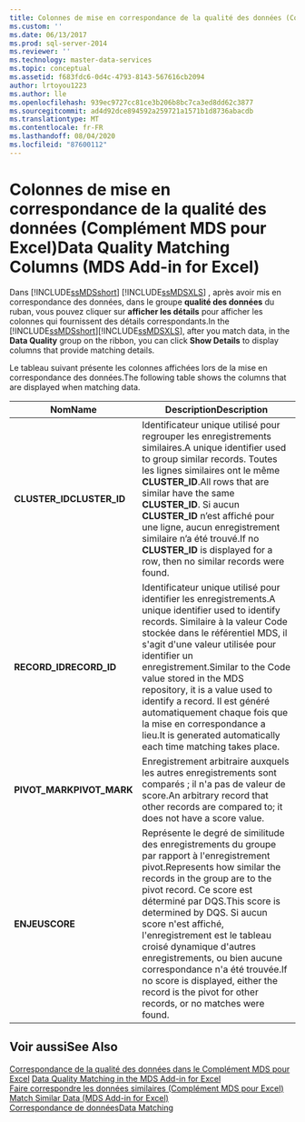 ```yaml
---
title: Colonnes de mise en correspondance de la qualité des données (Complément MDS pour Excel) | Microsoft Docs
ms.custom: ''
ms.date: 06/13/2017
ms.prod: sql-server-2014
ms.reviewer: ''
ms.technology: master-data-services
ms.topic: conceptual
ms.assetid: f683fdc6-0d4c-4793-8143-567616cb2094
author: lrtoyou1223
ms.author: lle
ms.openlocfilehash: 939ec9727cc81ce3b206b8bc7ca3ed8dd62c3877
ms.sourcegitcommit: ad4d92dce894592a259721a1571b1d8736abacdb
ms.translationtype: MT
ms.contentlocale: fr-FR
ms.lasthandoff: 08/04/2020
ms.locfileid: "87600112"
---
```

# <a name="data-quality-matching-columns-mds-add-in-for-excel"></a><span data-ttu-id="b8348-102">Colonnes de mise en correspondance de la qualité des données (Complément MDS pour Excel)</span><span class="sxs-lookup"><span data-stu-id="b8348-102">Data Quality Matching Columns (MDS Add-in for Excel)</span></span>
  <span data-ttu-id="b8348-103">Dans [!INCLUDE[ssMDSshort](../../includes/ssmdsshort-md.md)] [!INCLUDE[ssMDSXLS](../../includes/ssmdsxls-md.md)] , après avoir mis en correspondance des données, dans le groupe **qualité des données** du ruban, vous pouvez cliquer sur **afficher les détails** pour afficher les colonnes qui fournissent des détails correspondants.</span><span class="sxs-lookup"><span data-stu-id="b8348-103">In the [!INCLUDE[ssMDSshort](../../includes/ssmdsshort-md.md)][!INCLUDE[ssMDSXLS](../../includes/ssmdsxls-md.md)], after you match data, in the **Data Quality** group on the ribbon, you can click **Show Details** to display columns that provide matching details.</span></span>  
  
 <span data-ttu-id="b8348-104">Le tableau suivant présente les colonnes affichées lors de la mise en correspondance des données.</span><span class="sxs-lookup"><span data-stu-id="b8348-104">The following table shows the columns that are displayed when matching data.</span></span>  
  
|<span data-ttu-id="b8348-105">Nom</span><span class="sxs-lookup"><span data-stu-id="b8348-105">Name</span></span>|<span data-ttu-id="b8348-106">Description</span><span class="sxs-lookup"><span data-stu-id="b8348-106">Description</span></span>|  
|----------|-----------------|  
|<span data-ttu-id="b8348-107">**CLUSTER_ID**</span><span class="sxs-lookup"><span data-stu-id="b8348-107">**CLUSTER_ID**</span></span>|<span data-ttu-id="b8348-108">Identificateur unique utilisé pour regrouper les enregistrements similaires.</span><span class="sxs-lookup"><span data-stu-id="b8348-108">A unique identifier used to group similar records.</span></span> <span data-ttu-id="b8348-109">Toutes les lignes similaires ont le même **CLUSTER_ID**.</span><span class="sxs-lookup"><span data-stu-id="b8348-109">All rows that are similar have the same **CLUSTER_ID**.</span></span> <span data-ttu-id="b8348-110">Si aucun **CLUSTER_ID** n’est affiché pour une ligne, aucun enregistrement similaire n’a été trouvé.</span><span class="sxs-lookup"><span data-stu-id="b8348-110">If no **CLUSTER_ID** is displayed for a row, then no similar records were found.</span></span>|  
|<span data-ttu-id="b8348-111">**RECORD_ID**</span><span class="sxs-lookup"><span data-stu-id="b8348-111">**RECORD_ID**</span></span>|<span data-ttu-id="b8348-112">Identificateur unique utilisé pour identifier les enregistrements.</span><span class="sxs-lookup"><span data-stu-id="b8348-112">A unique identifier used to identify records.</span></span> <span data-ttu-id="b8348-113">Similaire à la valeur Code stockée dans le référentiel MDS, il s'agit d'une valeur utilisée pour identifier un enregistrement.</span><span class="sxs-lookup"><span data-stu-id="b8348-113">Similar to the Code value stored in the MDS repository, it is a value used to identify a record.</span></span> <span data-ttu-id="b8348-114">Il est généré automatiquement chaque fois que la mise en correspondance a lieu.</span><span class="sxs-lookup"><span data-stu-id="b8348-114">It is generated automatically each time matching takes place.</span></span>|  
|<span data-ttu-id="b8348-115">**PIVOT_MARK**</span><span class="sxs-lookup"><span data-stu-id="b8348-115">**PIVOT_MARK**</span></span>|<span data-ttu-id="b8348-116">Enregistrement arbitraire auxquels les autres enregistrements sont comparés ; il n'a pas de valeur de score.</span><span class="sxs-lookup"><span data-stu-id="b8348-116">An arbitrary record that other records are compared to; it does not have a score value.</span></span>|  
|<span data-ttu-id="b8348-117">**ENJEU**</span><span class="sxs-lookup"><span data-stu-id="b8348-117">**SCORE**</span></span>|<span data-ttu-id="b8348-118">Représente le degré de similitude des enregistrements du groupe par rapport à l'enregistrement pivot.</span><span class="sxs-lookup"><span data-stu-id="b8348-118">Represents how similar the records in the group are to the pivot record.</span></span> <span data-ttu-id="b8348-119">Ce score est déterminé par DQS.</span><span class="sxs-lookup"><span data-stu-id="b8348-119">This score is determined by DQS.</span></span> <span data-ttu-id="b8348-120">Si aucun score n'est affiché, l'enregistrement est le tableau croisé dynamique d'autres enregistrements, ou bien aucune correspondance n'a été trouvée.</span><span class="sxs-lookup"><span data-stu-id="b8348-120">If no score is displayed, either the record is the pivot for other records, or no matches were found.</span></span>|  
  
## <a name="see-also"></a><span data-ttu-id="b8348-121">Voir aussi</span><span class="sxs-lookup"><span data-stu-id="b8348-121">See Also</span></span>  
 <span data-ttu-id="b8348-122">[Correspondance de la qualité des données dans le Complément MDS pour Excel](data-quality-matching-in-the-mds-add-in-for-excel.md) </span><span class="sxs-lookup"><span data-stu-id="b8348-122">[Data Quality Matching in the MDS Add-in for Excel](data-quality-matching-in-the-mds-add-in-for-excel.md) </span></span>  
 <span data-ttu-id="b8348-123">[Faire correspondre les données similaires &#40;Complément MDS pour Excel&#41;](match-similar-data-mds-add-in-for-excel.md) </span><span class="sxs-lookup"><span data-stu-id="b8348-123">[Match Similar Data &#40;MDS Add-in for Excel&#41;](match-similar-data-mds-add-in-for-excel.md) </span></span>  
 [<span data-ttu-id="b8348-124">Correspondance de données</span><span class="sxs-lookup"><span data-stu-id="b8348-124">Data Matching</span></span>](../../data-quality-services/data-matching.md)  
  
  

